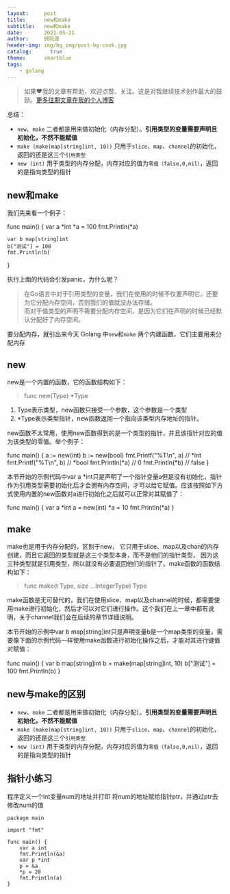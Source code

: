 ```yaml
---
layout:     post
title:      new和make
subtitle:   new和make
date:       2021-05-21
author:     锐玩道
header-img: img/bg_img/post-bg-cook.jpg
catalog:      true
theme:      smartblue
tags:
    - golang
---
```


> 如果❤️我的文章有帮助，欢迎点赞、关注。这是对我继续技术创作最大的鼓励。[更多往期文章在我的个人博客](https://coderdao.github.io/)


总结：
- `new`、`make` 二者都是用来做初始化（内存分配）。**引用类型的变量需要声明且初始化，不然不能赋值**
- `make (make(map[string]int, 10))` 只用于`slice`、`map`、`channel`的初始化，返回的还是这三个`引用类型`
- `new (int)` 用于类型的内存分配，内存对应的值为`零值（false,0,nil）`，返回的是指向类型的指针

## new和make
我们先来看一个例子：

func main() {
    var a *int
    *a = 100
    fmt.Println(*a)

    var b map[string]int
    b["测试"] = 100
    fmt.Println(b)
}

执行上面的代码会引发panic，为什么呢？ 

> 在Go语言中对于引用类型的变量，我们在使用的时候不仅要声明它，还要为它分配内存空间，否则我们的值就没办法存储。<br />
而对于值类型的声明不需要分配内存空间，是因为它们在声明的时候已经默认分配好了内存空间。

要分配内存，就引出来今天 Golang 中`new`和`make` 两个内建函数，它们主要用来分配内存

## new
new是一个内置的函数，它的函数结构如下：
> func new(Type) *Type

1. Type表示类型，new函数只接受一个参数，这个参数是一个类型
2. *Type表示类型指针，new函数返回一个指向该类型内存地址的指针。

    
new函数不太常用，使用new函数得到的是一个类型的指针，并且该指针对应的值为该类型的零值。举个例子：

func main() {
    a := new(int)
    b := new(bool)
    fmt.Printf("%T\n", a) // *int
    fmt.Printf("%T\n", b) // *bool
    fmt.Println(*a)       // 0
    fmt.Println(*b)       // false
}

本节开始的示例代码中var a *int只是声明了一个指针变量a但是没有初始化，指针作为引用类型需要初始化后才会拥有内存空间，才可以给它赋值。应该按照如下方式使用内置的new函数对a进行初始化之后就可以正常对其赋值了：

func main() {
    var a *int
    a = new(int)
    *a = 10
    fmt.Println(*a)
}


## make
make也是用于内存分配的，区别于new，
它只用于slice、map以及chan的内存创建，而且它返回的类型就是这三个类型本身，而不是他们的指针类型，
因为这三种类型就是引用类型，所以就没有必要返回他们的指针了。make函数的函数结构如下：
> func make(t Type, size ...IntegerType) Type

make函数是无可替代的，我们在使用slice、map以及channel的时候，都需要使用make进行初始化，然后才可以对它们进行操作。这个我们在上一章中都有说明，关于channel我们会在后续的章节详细说明。

本节开始的示例中var b map[string]int只是声明变量b是一个map类型的变量，需要像下面的示例代码一样使用make函数进行初始化操作之后，才能对其进行键值对赋值：

func main() {
    var b map[string]int
    b = make(map[string]int, 10)
    b["测试"] = 100
    fmt.Println(b)
}


## new与make的区别
- `new`、`make` 二者都是用来做初始化（内存分配）。**引用类型的变量需要声明且初始化，不然不能赋值**
- `make (make(map[string]int, 10))` 只用于`slice`、`map`、`channel`的初始化，返回的还是这三个`引用类型`
- `new (int)` 用于类型的内存分配，内存对应的值为`零值（false,0,nil）`，返回的是指向类型的指针


## 指针小练习
程序定义一个int变量num的地址并打印
将num的地址赋给指针ptr，并通过ptr去修改num的值
```
package main

import "fmt"

func main() {
    var a int
    fmt.Println(&a)
    var p *int
    p = &a
    *p = 20
    fmt.Println(a)
}
```